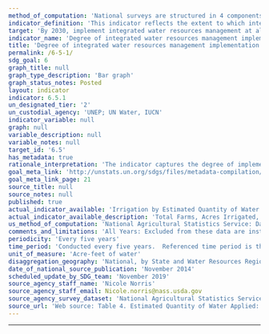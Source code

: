 ```yaml
---
method_of_computation: 'National surveys are structured in 4 components: policies, institutions, management tools, and financing. Within each component there are questions with defined response options giving scores of 0- 100. Questions scores are aggregated to the component level, and each component score is equally weighted to give an aggregated indicator score of 0-100. The method builds on official UN IWRM status reporting, from 2008 and 2012, of the Johannesburg Plan of Implementation from the UN World Summit for Sustainable Development (1992).'
indicator_definition: 'This indicator reflects the extent to which integrated water resources management (IWRM) is implemented. It takes into account the various users and uses of water with the aim of promoting positive social, economic and environmental impacts on all levels, including transboundary, where appropriate.'
target: 'By 2030, implement integrated water resources management at all levels, including through transboundary cooperation as appropriate.'
indicator_name: 'Degree of integrated water resources management implementation (0- 100)'
title: 'Degree of integrated water resources management implementation (0- 100)'
permalink: /6-5-1/
sdg_goal: 6
graph_title: null
graph_type_description: 'Bar graph'
graph_status_notes: Posted
layout: indicator
indicator: 6.5.1
un_designated_tier: '2'
un_custodial_agency: 'UNEP; UN Water, IUCN'
indicator_variable: null
graph: null
variable_description: null
variable_notes: null
target_id: '6.5'
has_metadata: true
rationale_interpretation: 'The indicator captures the degree of implementation of all main elements of IWRM. It supports decision making at the country level, as results can be disaggregated to review progress on different aspects. This will strengthen stakeholder participation, transparency and accountability. It also enables countries to identify barriers to progress and ways in which they can be addressed. It also facilitates coherence between the various targets within the water and sanitation goal by supporting water monitoring, planning and evaluation, as well as associated capacity building and thus the achievement of the overall water goal.'
goal_meta_link: 'http://unstats.un.org/sdgs/files/metadata-compilation/Metadata-Goal-6.pdf'
goal_meta_link_page: 21
source_title: null
source_notes: null
published: true
actual_indicator_available: 'Irrigation by Estimated Quantity of Water Applied to farm land'
actual_indicator_available_description: 'Total Farms, Acres Irrigated, Acre-feet of water applied'
us_method_of_computation: 'National Agricultural Statistics Service: Data are derived from the Farm and Ranch Irrigation Survey (FRIS) sampled from the Census of Agriculture irrigation data. Farm definition: A farm is any place from which $1,000 or more of agricultural products were produced and sold, or normally would have been sold, during the census or survey year. Acre-feet of water: An acre-foot of water is the quantity of water required to cover one acre to a depth of one foot. This is equivalent to 43,560 cubic feet or 325,851 gallons. Acres irrigated: Acres or area irrigated are the acres of agricultural land to which water was applied by any artificial or controlled means such as sprinklers, flooding, furrows, ditches, gated pipe, hand watered, capillary mats, trough irrigation, ebb-and-flood irrigation, sub-irrigation, and spreader dikes including pre-planted, partial, and supplemental irrigation. Land flooded was to be included as irrigated only if the water was diverted to agricultural land by dams, canals, or other works.'
comments_and_limitations: 'All Years: Excluded from these data are institutional, research, and experimental operations. Data are strictly for water used for irrigation on farm land only.  2008: Data does not include non-horticultural land use for horticultural operations.    The U.S. Geological Survey conducts a water resource census every five years which includes all water use within the country http://water.usgs.gov/watercensus/  there is also a water use website http://water.usgs.gov/watuse/ '
periodicity: 'Every five years'
time_period: 'Conducted every five years.  Referenced time period is the previous calendar year. Data collection period was five months.'
unit_of_measure: 'Acre-feet of water'
disaggregation_geography: 'National, by State and Water Resources Regions'
date_of_national_source_publication: 'November 2014'
scheduled_update_by_SDG_team: 'November 2019'
source_agency_staff_name: 'Nicole Norris'
source_agency_staff_email: Nicole.norris@nass.usda.gov
source_agency_survey_dataset: 'National Agricultural Statistics Service/Farm and Ranch Irrigation Survey'
source_url: 'Web source: Table 4. Estimated Quantity of Water Applied: 2013 and 2008 https://www.agcensus.usda.gov/Publications/2012/Online_Resources/Farm_and_Ranch_Irrigation_Survey/'
---
```

********

